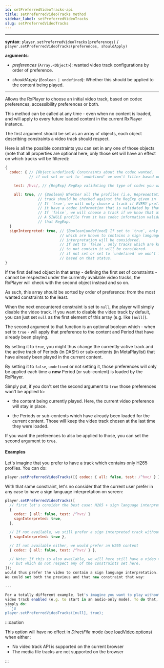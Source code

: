 ```yaml
---
id: setPreferredVideoTracks-api
title: setPreferredVideoTracks method
sidebar_label: setPreferredVideoTracks
slug: setPreferredVideoTracks
---
```


---

**syntax**: `player.setPreferredVideoTracks(preferences)` /
`player.setPreferredVideoTracks(preferences, shouldApply)`

**arguments**:

- _preferences_ (`Array.<Object>`): wanted video track configurations by
  order of preference.

- _shouldApply_ (`Boolean | undefined`): Whether this should be applied to the
  content being played.

---

Allows the RxPlayer to choose an initial video track, based on codec
preferences, accessibility preferences or both.

This method can be called at any time - even when no content is loaded, and will
apply to every future loaded content in the current RxPlayer instance.

The first argument should be set as an array of objects, each object describing
constraints a video track should respect.

Here is all the possible constraints you can set in any one of those objects
(note that all properties are optional here, only those set will have an effect
on which tracks will be filtered):

```js
{
  codec: { // {Object|undefined} Constraints about the codec wanted.
           // if not set or set to `undefined` we won't filter based on codecs.

    test: /hvc/, // {RegExp} RegExp validating the type of codec you want.

    all: true, // {Boolean} Whether all the profiles (i.e. Representation) in a
               // track should be checked against the RegExp given in `test`.
               // If `true`, we will only choose a track if EVERY profiles for
               // it have a codec information that is validated by that RegExp.
               // If `false`, we will choose a track if we know that at least
               // A SINGLE profile from it has codec information validated by
               // that RegExp.
  }
  signInterpreted: true, // {Boolean|undefined} If set to `true`, only tracks
                         // which are known to contains a sign language
                         // interpretation will be considered.
                         // If set to `false`, only tracks which are known
                         // to not contain it will be considered.
                         // if not set or set to `undefined` we won't filter
                         // based on that status.
}
```

If the first defined object in that array - defining the first set of
constraints - cannot be respected under the currently available video tracks,
the RxPlayer will check with the second object instead and so on.

As such, this array should be sorted by order of preference: from the most
wanted constraints to the least.

When the next encountered constraint is set to `null`, the player will simply
disable the video track. If you want to disable the video track by default,
you can just set `null` as the first element of this array (e.g. like `[null]`).

The second argument to that function is an optional boolean which - when set
to `true` - will apply that preference to the content and Period that have
already been playing.

By setting it to `true`, you might thus change the currently-active track and
the active track of Periods (in DASH) or sub-contents (in MetaPlaylist) that
have already been played in the current content.

By setting it to `false`, `undefined` or not setting it, those preferences will
only be applied each time a **new** Period (or sub-content) is loaded by the
RxPlayer.

Simply put, if you don't set the second argument to `true` those preferences
won't be applied to:

- the content being currently played.
  Here, the current video preference will stay in place.

- the Periods or sub-contents which have already been loaded for the current
  content.
  Those will keep the video track chosen at the last time they were loaded.

If you want the preferences to also be applied to those, you can set the second
argument to `true`.

#### Examples

Let's imagine that you prefer to have a track which contains only H265
profiles. You can do:

```js
player.setPreferredVideoTracks([{ codec: { all: false, test: /^hvc/ } }]);
```

With that same constraint, let's no consider that the current user prefer in any
case to have a sign language interpretation on screen:

````js
player.setPreferredVideoTracks([
  // first let's consider the best case: H265 + sign language interpretation
  {
    codec: { all: false, test: /^hvc/ }
    signInterpreted: true,
  },

  // If not available, we still prefer a sign interpreted track without H265
  { signInterpreted: true },

  // If not available either, we would prefer an H265 content
  { codec: { all: false, test: /^hvc/ } },

  // Note: If this is also available, we will here still have a video track
  // but which do not respect any of the constraints set here.
]);
would thus prefer the video to contain a sign language interpretation.
We could set both the previous and that new constraint that way:

---

For a totally different example, let's imagine you want to play without any
video track enabled (e.g. to start in an audio-only mode). To do that, you can
simply do:
```js
player.setPreferredVideoTracks([null], true);
````

:::caution

This option will have no effect in _DirectFile_ mode
(see [loadVideo options](./../basicMethods/loadVideo.md#transport)) when either :

- No video track API is supported on the current browser
- The media file tracks are not supported on the browser

:::
